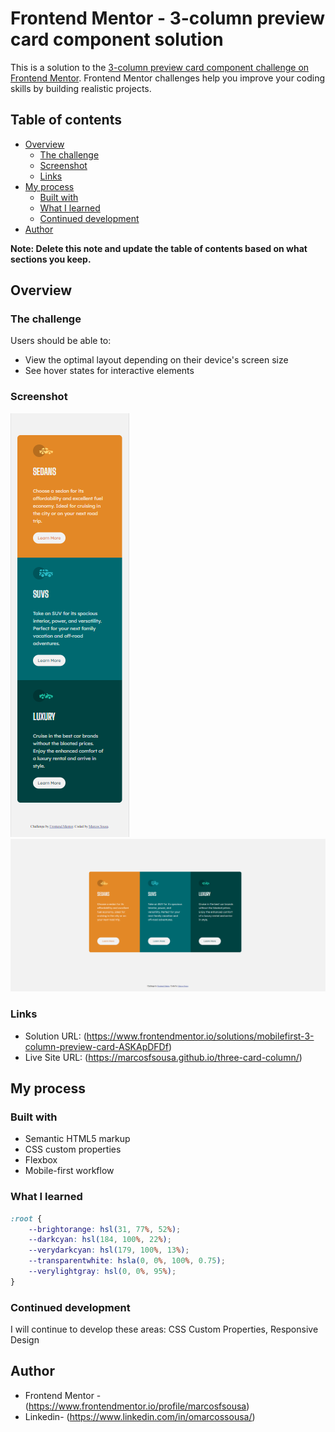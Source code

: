 # Frontend Mentor - 3-column preview card component solution

This is a solution to the [3-column preview card component challenge on Frontend Mentor](https://www.frontendmentor.io/challenges/3column-preview-card-component-pH92eAR2-). Frontend Mentor challenges help you improve your coding skills by building realistic projects. 

## Table of contents

- [Overview](#overview)
  - [The challenge](#the-challenge)
  - [Screenshot](#screenshot)
  - [Links](#links)
- [My process](#my-process)
  - [Built with](#built-with)
  - [What I learned](#what-i-learned)
  - [Continued development](#continued-development)
- [Author](#author)

**Note: Delete this note and update the table of contents based on what sections you keep.**

## Overview

### The challenge

Users should be able to:

- View the optimal layout depending on their device's screen size
- See hover states for interactive elements

### Screenshot

![](./images/screenshot375.png)
![](./images/screenshot1440.png)

### Links

- Solution URL: (https://www.frontendmentor.io/solutions/mobilefirst-3-column-preview-card-ASKApDFDf)
- Live Site URL: (https://marcosfsousa.github.io/three-card-column/)

## My process

### Built with

- Semantic HTML5 markup
- CSS custom properties
- Flexbox
- Mobile-first workflow

### What I learned

```css
:root {
    --brightorange: hsl(31, 77%, 52%);
    --darkcyan: hsl(184, 100%, 22%);
    --verydarkcyan: hsl(179, 100%, 13%);
    --transparentwhite: hsla(0, 0%, 100%, 0.75);
    --verylightgray: hsl(0, 0%, 95%);
}
```

### Continued development

I will continue to develop these areas: CSS Custom Properties, Responsive Design

## Author

- Frontend Mentor - (https://www.frontendmentor.io/profile/marcosfsousa)
- Linkedin- (https://www.linkedin.com/in/omarcossousa/)

